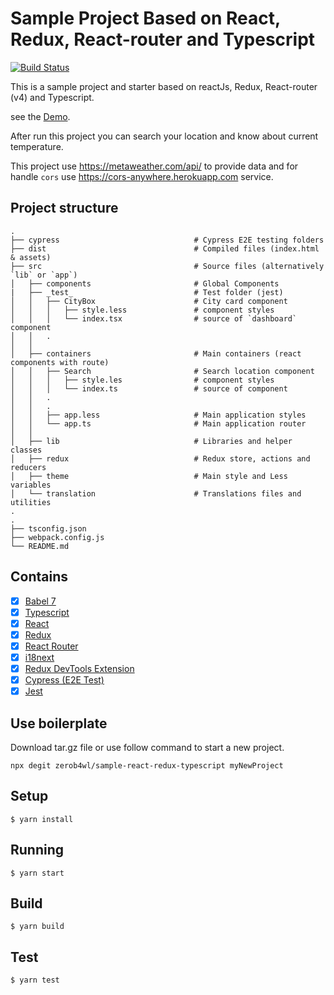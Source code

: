 # Sample Project Based on React, Redux, React-router and Typescript
[![Build Status](https://travis-ci.org/zerob4wl/sample-react-redux-typescript.svg?branch=master)](https://travis-ci.org/zerob4wl/sample-react-redux-typescript)

This is a sample project and starter based on reactJs, Redux, React-router (v4) and Typescript.

see the [Demo](https://zerob4wl.github.io/sample-react-redux-typescripthttps://zerob4wl.github.io/sample-react-redux-typescript).

After run this project you can search your location and know about current temperature.

This project use https://metaweather.com/api/ to provide data and for 
handle `cors` use https://cors-anywhere.herokuapp.com service. 

## Project structure

    .
    ├── cypress                              # Cypress E2E testing folders 
    ├── dist                                 # Compiled files (index.html & assets)
    ├── src                                  # Source files (alternatively `lib` or `app`)
    │   ├── components                       # Global Components   
    |   ├── _test_                           # Test folder (jest)
    │   │   ├── CityBox                      # City card component
    │   │   │   ├── style.less               # component styles
    │   │   │   └── index.tsx                # source of `dashboard` component 
    │   │   .         
    │   │                                           
    │   ├── containers                       # Main containers (react components with route)
    │   │   ├── Search                       # Search location component
    │   │   │   ├── style.les                # component styles
    │   │   │   └── index.ts                 # source of component 
    │   │   .         
    │   │   .                            
    │   │   ├── app.less                     # Main application styles
    │   │   └── app.ts                       # Main application router
    │   │
    │   ├── lib                              # Libraries and helper classes 
    │   ├── redux                            # Redux store, actions and reducers
    │   ├── theme                            # Main style and Less variables
    │   └── translation                      # Translations files and utilities
    .
    .
    ├── tsconfig.json
    ├── webpack.config.js
    └── README.md
 

## Contains

- [x] [Babel 7](https://babeljs.io)
- [x] [Typescript](https://www.typescriptlang.org/)
- [x] [React](https://facebook.github.io/react/)
- [x] [Redux](https://github.com/reactjs/redux)
- [x] [React Router](https://github.com/ReactTraining/react-router)
- [x] [i18next](https://react.i18next.com)
- [x] [Redux DevTools Extension](https://github.com/zalmoxisus/redux-devtools-extension)
- [x] [Cypress (E2E Test)](https://github.com/cypress-io/cypress)
- [x] [Jest](https://github.com/facebook/jest)

## Use boilerplate
Download tar.gz file or use follow command to start a new project.
```
npx degit zerob4wl/sample-react-redux-typescript myNewProject
```
## Setup

```
$ yarn install
```

## Running

```
$ yarn start
```

## Build

```
$ yarn build
```

## Test

```
$ yarn test
```
